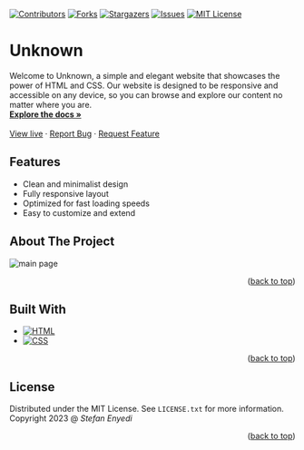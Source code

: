 <a name="readme-top"></a>






[![Contributors][contributors-shield]][contributors-url]
[![Forks][forks-shield]][forks-url]
[![Stargazers][stars-shield]][stars-url]
[![Issues][issues-shield]][issues-url]
[![MIT License][license-shield]][license-url]
  

# Unknown

  <p>
    Welcome to Unknown, a simple and elegant website that showcases the power of HTML and CSS. Our website is designed to be responsive and accessible on any device, so you can browse and explore our content no matter where you are.
    <br />
    <a href="https://github.com/StefanEnyedi/unknown-website"><strong>Explore the docs »</strong></a>
    <br />
    <br />
  <a href="https://unknownn-website.netlify.app/">View live</a>
    ·
    <a href="https://github.com/StefanEnyedi/unknown-website/issues">Report Bug</a>
    ·
    <a href="https://github.com/StefanEnyedi/unknown-website/issues">Request Feature</a>
  </p>
</div>

## Features
- Clean and minimalist design
- Fully responsive layout
- Optimized for fast loading speeds
- Easy to customize and extend



<!-- ABOUT THE PROJECT -->
## About The Project


![main page](https://user-images.githubusercontent.com/97853134/234875811-3b323c3d-ac88-4aea-84a6-4fc11931a477.png)



<p align="right">(<a href="#readme-top">back to top</a>)</p>



## Built With

* [![HTML][HTML5]][HTML5-url]
* [![CSS][CSS3]][CSS3-url]


<p align="right">(<a href="#readme-top">back to top</a>)</p>


<!-- LICENSE -->
## License

Distributed under the MIT License. See `LICENSE.txt` for more information.
</br>
Copyright 2023 @ <i>Stefan Enyedi</i>

<p align="right">(<a href="#readme-top">back to top</a>)</p>






<!-- MARKDOWN LINKS & IMAGES -->
<!-- https://www.markdownguide.org/basic-syntax/#reference-style-links -->
[contributors-shield]: https://img.shields.io/github/contributors/StefanEnyedi/unknown-website.svg?style=for-the-badge
[contributors-url]: https://github.com/StefanEnyedi/unknown-website/graphs/contributors
[forks-shield]: https://img.shields.io/github/forks/StefanEnyedi/unknown-website.svg?style=for-the-badge
[forks-url]: https://github.com/StefanEnyedi/unknown-website/network/members
[stars-shield]: https://img.shields.io/github/stars/StefanEnyedi/unknown-website.svg?style=for-the-badge
[stars-url]: https://github.com/StefanEnyedi/unknown-website/stargazers
[issues-shield]: https://img.shields.io/github/issues/StefanEnyedi/unknown-website.svg?style=for-the-badge
[issues-url]: https://github.com/StefanEnyedi/unknown-website/issues
[license-shield]: https://img.shields.io/github/license/StefanEnyedi/unknown-website.svg?style=for-the-badge
[license-url]: https://github.com/StefanEnyedi/unknown-website/blob/master/LICENSE.txt
[HTML5]: 	https://img.shields.io/badge/HTML5-E34F26?style=for-the-badge&logo=html5&logoColor=white
[HTML5-url]: https://developer.mozilla.org/en-US/docs/Web/HTML
[CSS3]: https://img.shields.io/badge/CSS3-1572B6?style=for-the-badge&logo=css3&logoColor=white
[CSS3-url]: https://developer.mozilla.org/en-US/docs/Web/CSS


